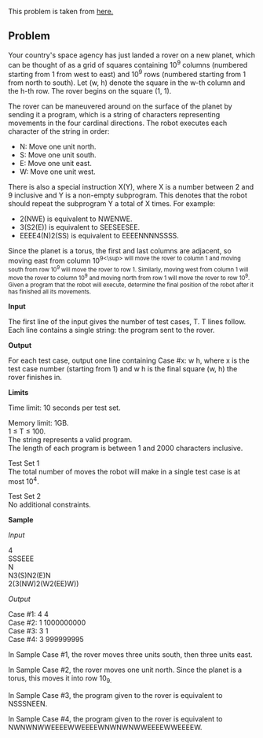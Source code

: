 This problem is taken from [here.](https://codingcompetitions.withgoogle.com/kickstart/round/000000000019ffc8/00000000002d83dc)

## Problem

Your country's space agency has just landed a rover on a new planet, which can be thought of as a grid of squares containing 10<sup>9</sup> columns (numbered starting from 1 from west to east) and 10<sup>9</sup> rows (numbered starting from 1 from north to south). Let (w, h) denote the square in the w-th column and the h-th row. The rover begins on the square (1, 1).
  
The rover can be maneuvered around on the surface of the planet by sending it a program, which is a string of characters representing movements in the four cardinal directions. The robot executes each character of the string in order:

- N: Move one unit north.
- S: Move one unit south.
- E: Move one unit east.
- W: Move one unit west.

There is also a special instruction X(Y), where X is a number between 2 and 9 inclusive and Y is a non-empty subprogram. This denotes that the robot should repeat the subprogram Y a total of X times. For example:

- 2(NWE) is equivalent to NWENWE.
- 3(S2(E)) is equivalent to SEESEESEE.
- EEEE4(N)2(SS) is equivalent to EEEENNNNSSSS.

Since the planet is a torus, the first and last columns are adjacent, so moving east from column 10<sup>9<\sup> will move the rover to column 1 and moving south from row 10<sup>9</sup> will move the rover to row 1. Similarly, moving west from column 1 will move the rover to column 10<sup>9</sup> and moving north from row 1 will move the rover to row 10<sup>9</sup>. Given a program that the robot will execute, determine the final position of the robot after it has finished all its movements.

**Input**

The first line of the input gives the number of test cases, T. T lines follow. Each line contains a single string: the program sent to the rover.

**Output**

For each test case, output one line containing Case #x: w h, where x is the test case number (starting from 1) and w h is the final square (w, h) the rover finishes in.

**Limits**

Time limit: 10 seconds per test set.

Memory limit: 1GB.<br/>
1 ≤ T ≤ 100.<br/>
The string represents a valid program.<br/>
The length of each program is between 1 and 2000 characters inclusive.

Test Set 1<br/>
The total number of moves the robot will make in a single test case is at most 10<sup>4</sup>.

Test Set 2<br/>
No additional constraints.

**Sample**

*Input*
 
4<br/>
SSSEEE<br/>
N<br/>
N3(S)N2(E)N<br/>
2(3(NW)2(W2(EE)W))

*Output*

Case #1: 4 4<br/>
Case #2: 1 1000000000<br/>
Case #3: 3 1<br/>
Case #4: 3 999999995
  
In Sample Case #1, the rover moves three units south, then three units east.

In Sample Case #2, the rover moves one unit north. Since the planet is a torus, this moves it into row 10<sub>9</sup>.

In Sample Case #3, the program given to the rover is equivalent to NSSSNEEN.

In Sample Case #4, the program given to the rover is equivalent to NWNWNWWEEEEWWEEEEWNWNWNWWEEEEWWEEEEW.
